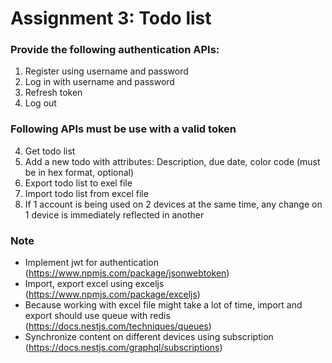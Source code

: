 # Assignment 3: Todo list

### Provide the following authentication APIs:
1. Register using username and password
2. Log in with username and password
3. Refresh token
4. Log out

### Following APIs must be use with a valid token

4. Get todo list
5. Add a new todo with attributes: Description, due date, color code (must be in hex format, optional)
6. Export todo list to exel file
7. Import todo list from excel file
8. If 1 account is being used on 2 devices at the same time, any change on 1 device is immediately reflected in another

### Note
- Implement jwt for authentication (https://www.npmjs.com/package/jsonwebtoken)
- Import, export excel using exceljs (https://www.npmjs.com/package/exceljs)
- Because working with excel file might take a lot of time, import and export should use queue with redis (https://docs.nestjs.com/techniques/queues)
- Synchronize content on different devices using subscription (https://docs.nestjs.com/graphql/subscriptions)
